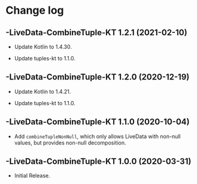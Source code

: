 # Change log

-LiveData-CombineTuple-KT 1.2.1 (2021-02-10)
--------------------------------

- Update Kotlin to 1.4.30.

- Update tuples-kt to 1.1.0.

-LiveData-CombineTuple-KT 1.2.0 (2020-12-19)
--------------------------------

- Update Kotlin to 1.4.21.

- Update tuples-kt to 1.1.0.

-LiveData-CombineTuple-KT 1.1.0 (2020-10-04)
--------------------------------

- Add `combineTupleNonNull`, which only allows LiveData with non-null values, but provides non-null decomposition.

-LiveData-CombineTuple-KT 1.0.0 (2020-03-31)
--------------------------------

- Initial Release.